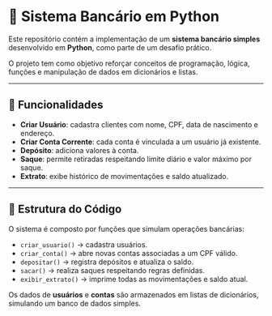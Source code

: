 # 🏦 Sistema Bancário em Python  

Este repositório contém a implementação de um **sistema bancário simples** desenvolvido em **Python**, como parte de um desafio prático.  

O projeto tem como objetivo reforçar conceitos de programação, lógica, funções e manipulação de dados em dicionários e listas.  

---

## 🚀 Funcionalidades  

- **Criar Usuário**: cadastra clientes com nome, CPF, data de nascimento e endereço.  
- **Criar Conta Corrente**: cada conta é vinculada a um usuário já existente.  
- **Depósito**: adiciona valores à conta.  
- **Saque**: permite retiradas respeitando limite diário e valor máximo por saque.  
- **Extrato**: exibe histórico de movimentações e saldo atualizado.  

---

## 📌 Estrutura do Código  

O sistema é composto por funções que simulam operações bancárias:  

- `criar_usuario()` → cadastra usuários.  
- `criar_conta()` → abre novas contas associadas a um CPF válido.  
- `depositar()` → registra depósitos e atualiza o saldo.  
- `sacar()` → realiza saques respeitando regras definidas.  
- `exibir_extrato()` → imprime todas as movimentações e saldo atual.  

Os dados de **usuários** e **contas** são armazenados em listas de dicionários, simulando um banco de dados simples.  
